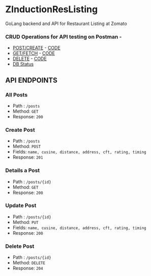 # ZInductionResListing
GoLang backend and API for Restaurant Listing at Zomato

### CRUD Operations for API testing on Postman - 

- [POST/CREATE](/images/POST.png) - [CODE](https://github.com/noiceAndToit/ZInductionResListing/blob/master/repository/post/post_mysql.go#L77)
- [GET/FETCH](/images/GET.png) - [CODE](https://github.com/noiceAndToit/ZInductionResListing/blob/master/repository/post/post_mysql.go#L21)
- [DELETE](/images/DELETE.png) - [CODE](https://github.com/noiceAndToit/ZInductionResListing/blob/master/repository/post/post_mysql.go#L120)
- [DB Status](/images/DB.png)


## API ENDPOINTS

### All Posts
- Path : `/posts`
- Method: `GET`
- Response: `200`

### Create Post
- Path : `/posts`
- Method: `POST`
- Fields: `name, cusine, distance, address, cft, rating, timing`
- Response: `201`

### Details a Post
- Path : `/posts/{id}`
- Method: `GET`
- Response: `200`

### Update Post
- Path : `/posts/{id}`
- Method: `PUT`
- Fields: `name, cusine, distance, address, cft, rating, timing`
- Response: `200`

### Delete Post
- Path : `/posts/{id}`
- Method: `DELETE`
- Response: `204`
